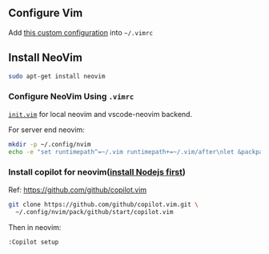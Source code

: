 ## Configure Vim

Add [this custom configuration](.vimrc) into `~/.vimrc`

## Install NeoVim
    
```sh
sudo apt-get install neovim
```

### Configure NeoVim Using `.vimrc`

[`init.vim`](init.vim) for local neovim and vscode-neovim backend.


For server end neovim:

```sh
mkdir -p ~/.config/nvim
echo -e "set runtimepath^=~/.vim runtimepath+=~/.vim/after\nlet &packpath = &runtimepath\nsource ~/.vimrc" > ~/.config/nvim/init.vim
```

### Install copilot for neovim([install Nodejs first](./nodejs.md))


Ref: https://github.com/github/copilot.vim

```sh
git clone https://github.com/github/copilot.vim.git \
  ~/.config/nvim/pack/github/start/copilot.vim
```

Then in neovim:

```
:Copilot setup
```